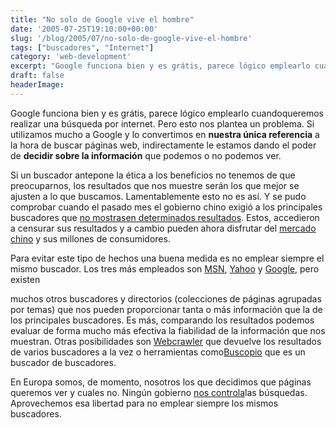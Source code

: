 ```yaml
---
title: "No solo de Google vive el hombre"
date: '2005-07-25T19:10:00+00:00'
slug: '/blog/2005/07/no-solo-de-google-vive-el-hombre'
tags: ["buscadores", "Internet"]
category: 'web-development'
excerpt: "Google funciona bien y es grátis, parece lógico emplearlo cuandoqueremos realizar una búsqueda por internet. Pero esto nos plantea un problema. Si utilizamos mucho a Google y lo convertimos en **nuestr..."
draft: false
headerImage: 
---
```

Google funciona bien y es grátis, parece lógico emplearlo cuandoqueremos realizar una búsqueda por internet. Pero esto nos plantea un problema. Si utilizamos mucho a Google y lo convertimos en **nuestra única referencia** a la hora de buscar páginas web, indirectamente le estamos dando el poder de **decidir sobre la información** que podemos o no podemos ver.

Si un buscador antepone la ética a los beneficios no tenemos de que preocuparnos, los resultados que nos muestre serán los que mejor se ajusten a lo que buscamos. Lamentablemente esto no es así. Y se pudo comprobar cuando el pasado mes el gobierno chino exigió a los principales buscadores que [no mostrasen determinados resultados](http://www.baquia.com/noticias.php?id=9821). Estos, accedieron a censurar sus resultados y a cambio pueden ahora disfrutar del [mercado chino](http://www.elmundo.es/navegante/2005/06/22/esociedad/1119440224.html) y sus millones de consumidores.

Para evitar este tipo de hechos una buena medida es no emplear siempre el mismo buscador. Los tres más empleados son [MSN](http://www.msn.es/), [Yahoo](http://www.yahoo.es) y [Google](http://www.google.es), pero existen

muchos otros buscadores y directorios (colecciones de páginas agrupadas por temas) que nos pueden proporcionar tanta o más información que la de los principales buscadores. Es más, comparando los resultados podemos evaluar de forma mucho más efectiva la fiabilidad de la información que nos muestran. Otras posibilidades son [Webcrawler](http://www.webcrawler.com/) que devuelve los resultados de varios buscadores a la vez o herramientas como[Buscopio](http://www.buscopio.net) que es un buscador de buscadores.

En Europa somos, de momento, nosotros los que decidimos que páginas queremos ver y cuales no. Ningún gobierno [nos controla](http://www.rsf.org/article.php3?id_article=14073)las búsquedas. Aprovechemos esa libertad para no emplear siempre los mismos buscadores.

